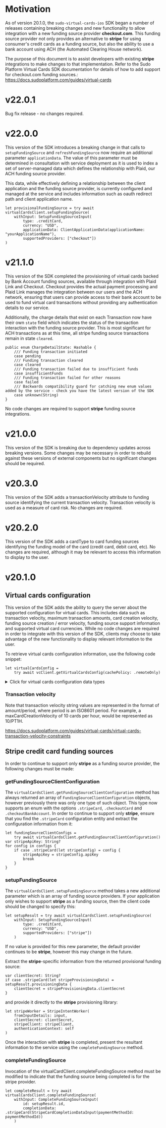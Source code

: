 # Motivation

As of version 20.1.0, the `sudo-virtual-cards-ios` SDK began a number of releases containing breaking changes and new functionality
to allow integration with a new funding source provider **checkout.com**. This funding source provider not only provides
an alternative to **stripe** for using consumer's credit cards as a funding source, but also the ability to use a bank account
using ACH (the Automated Clearing House network).

The purpose of this document is to assist developers with existing **stripe** integrations to
make changes to that implementation. Refer to the Sudo Platform Virtual Cards SDK documentation for 
details of how to add support for checkout.com funding sources.:
https://docs.sudoplatform.com/guides/virtual-cards


# v22.0.1 

Bug fix release - no changes required.

# v22.0.0

This version of the SDK introduces a breaking change in that calls to `setupFundingSource` and 
`refreshFundingSource` now require an additional parameter `applicationData`. The value of this parameter
must be determined in consultation with service deployment as it is used to index a set of server-managed data
which defines the relationship with Plaid, our ACH funding source provider.

This data, while effectively defining a relationship between the client application and the funding source provider,
is currently configured and managed at the service and includes information such as oauth redirect path and client
application name.

```
let provisionalFundingSource = try await virtualCardsClient.setupFundingSource(
    withInput: SetupFundingSourceInput(
        type: .creditCard,
        currency: "USD",
        applicationData: ClientApplicationData(applicationName: "yourApplicationName"),
        supportedProviders: ["checkout"])
)
```

# v21.1.0

This version of the SDK completed the provisioning of virtual cards backed by Bank Account funding sources, available 
through integration with Plaid Link and Checkout. Checkout provides the actual payment processing
and Plaid Link manages the integration between our users and the ACH network, ensuring that users can provide access 
to their bank account to be used to fund virtual card transactions without providing any authentication details 
to our service.

Additionally, the charge details that exist on each Transaction now have their own `state` field which 
indicates the status of the transaction interaction with the funding source provider. This is most
significant for ACH transactions as at this time, all stripe funding source transactions remain in state 
`cleared`.

```
public enum ChargeDetailState: Hashable {
    /// Funding transaction initiated
    case pending
    /// Funding transaction cleared
    case cleared
    /// Funding transaction failed due to insufficient funds
    case insufficientFunds
    /// Funding transaction failed for other reasons
    case failed
    /// Backwards compatibility guard for catching new enum values added by the service - check you have the latest version of the SDK
    case unknown(String)
}
```

No code changes are required to support **stripe** funding source integrations.

# v21.0.0

This version of the SDK is breaking due to dependency updates across breaking versions. Some changes may be necessary
in order to rebuild against these versions of external components but no significant changes should be required.

# v20.3.0

This version of the SDK adds a transactionVelocity attribute to funding source identifying the current transaction
velocity. Transaction velocity is used as a measure of card risk. No changes are required.

# v20.2.0

This version of the SDK adds a cardType to card funding sources identifying the funding model of the card 
(credit card, debit card, etc). No changes are required, although it may be relevant to access this
information to display to the user.

# v20.1.0

## Virtual cards configuration

This version of the SDK adds the ability to query the server about the supported configuration for virtual cards.
This includes data such as transaction velocity, maximum transaction amounts, card creation velocity, 
funding source creation / error velocity, funding source support information and supported virtual card currencies.
While no code changes are required in order to integrate with this version of the SDK, clients
may choose to take advantage of the new functionality to display relevant information to the user.

To retrieve virtual cards configuration information, use the following code snippet:
```
let virtualCardsConfig = 
    try await vcClient.getVirtualCardsConfig(cachePolicy: .remoteOnly)
```
<details>
  <summary>Click for virtual cards configuration data types</summary>

```
/// Representation of a Virtual Card Config
public struct VirtualCardsConfig: Equatable {

    /// The maximum number of funding sources that can be
    /// successfully created within a defined period.
    public var maxFundingSourceVelocity: [String]
    
    /// The maximum number of failed funding source
    /// creations that can be performed within a defined period.
    public var maxFundingSourceFailureVelocity: [String]
        
    /// The maximum number of pending funding source
    /// creations that can be performed within a defined period.
    public var maxFundingSourcePendingVelocity: [String]

    /// The maximum number of virtual cards that can be
    /// created within a defined period.
    public var maxCardCreationVelocity: [String]

    /// The maximum number of transactions that
    /// can be created within a defined period.
    public var maxTransactionVelocity: [CurrencyVelocity]

    /// The maximum transaction amount per currency.
    public var maxTransactionAmount: [CurrencyAmount]

    /// The list of supported virtual card currencies.
    public var virtualCardCurrencies: [String]

    /// The funding source support info.
    public var fundingSourceSupportInfo: [FundingSourceSupportInfo]
}

/// Representation of a Funding Source's Info
public struct FundingSourceSupportInfo: Equatable {
    /// The provider type of the Funding Source
    public var providerType: String

    /// The funding source type
    public var fundingSourceType: String

    /// The network type of the funding source
    public var network: String

    /// The details of the funding source
    public var detail: [FundingSourceSupportDetail]
}

/// Representation of a Funding Source's details
public struct FundingSourceSupportDetail: Equatable {
    /// The card type of the funding source
    public var cardType: CardType
}

/// Representation of an enumeration depicting the card type of a [CreditCardFundingSource]
public enum CardType: Hashable {
    /// Credit Card funding source
    case CREDIT
    /// Debit Card funding source
    case DEBIT
    /// Prepaid card funding source
    case PREPAID
    /// Other card funding source type
    case OTHER

    /// Backwards compatibility guard for catching new enum values added by the service - check you have the latest version of the SDK
    case UNKNOWN(String)
}
```
</details>


### Transaction velocity

Note that transaction velocity string values are represented in the format of amount/period, where period is an 
ISO8601 period. For example, a maxCardCreationVelocity of 10 cards per hour, would be represented as 10/PT1H.

https://docs.sudoplatform.com/guides/virtual-cards/virtual-cards-transaction-velocity-constraints


## Stripe credit card funding sources

In order to continue to support only **stripe** as a funding source provider, the following changes must be made:

### getFundingSourceClientConfiguration

The `virtualCardsClient.getFundingSourceClientConfiguration` method has always returned an array of 
`FundingSourceClientConfiguration` objects, however previously there was only one type of such object.
This type now supports an enum with the options `.stripeCard`, `.checkoutCard` and `.checkoutBankAccount`. In order
to continue to support only **stripe**, ensure that you find the `.stripeCard` configuration entity and 
extract the configuration information from it:
```
let fundingSourceClientConfigs = 
    try await virtualCardsClient.getFundingSourceClientConfiguration()
var stripeApiKey: String?
for config in configs {
    if case .stripeCard(let stripeConfig) = config {
        stripeApiKey = stripeConfig.apiKey
        break
    }
}
```

### setupFundingSource

The `virtualCardsClient.setupFundingSource` method takes a new additional parameter which is an array of 
funding source providers. If your application only wishes to support **stripe** as a funding source, then the client code 
should be changed to specify this:
```
let setupResult = try await virtualCardsClient.setupFundingSource(
    withInput: SetupFundingSourceInput(
        type: .creditCard,
        currency: "USD",
        supportedProviders: ["stripe"])
    )
```
If no value is provided for this new parameter, the default provider continues to be **stripe**, however this
may change in the future.

Extract the **stripe**-specific information from the returned provisional funding source:
```
var clientSecret: String?
if case .stripeCard(let stripeProvisioningData) = setupResult.provisioningData {
    clientSecret = stripeProvisioningData.clientSecret
}
```
and provide it directly to the **stripe** provisioning library:
```
let stripeWorker = StripeIntentWorker(
    fromInputDetails: input,
    clientSecret: clientSecret,
    stripeClient: stripeClient,
    authenticationContext: self
)
```
Once the interaction with **stripe** is completed, present the resultant information to the service using the 
`completeFundingSource` method.

### completeFundingSource

Invocation of the virtualCardClient.completeFundingSource method must be modified to indicate that the funding source
being completed is for the stripe provider.
```
let completeResult = try await virtualCardsClient.completeFundingSource(
    withInput: CompleteFundingSourceInput(
        id: setupResult.id,
        completionData: .stripeCard(StripeCardCompletionDataInput(paymentMethodId: paymentMethodId))
    )
```
